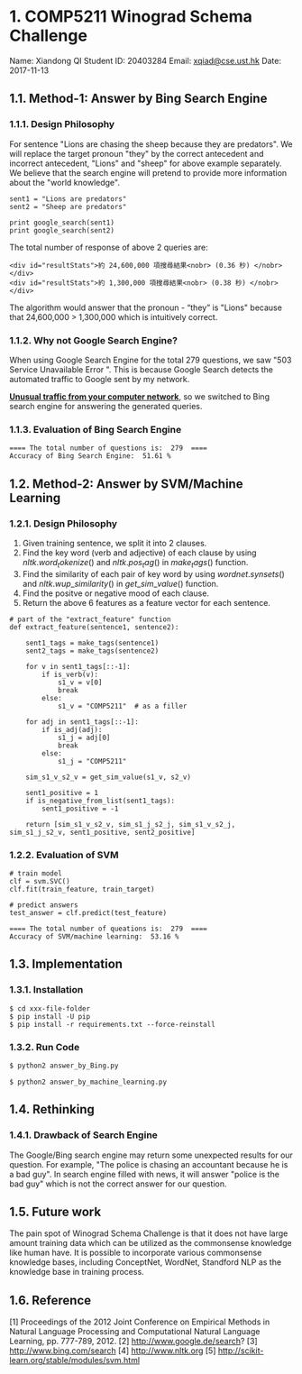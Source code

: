 # 1. COMP5211 Winograd Schema Challenge

Name: Xiandong QI
Student ID: 20403284
Email: xqiad@cse.ust.hk
Date: 2017-11-13

## 1.1. Method-1: Answer by Bing Search Engine

### 1.1.1. Design Philosophy

For sentence "Lions are chasing the sheep because they are predators". We will replace the target pronoun "they" by the correct antecedent and incorrect antecedent, "Lions" and "sheep" for above example separately. We believe that the search engine will pretend to provide more information about the "world knowledge".


```
sent1 = "Lions are predators"
sent2 = "Sheep are predators"

print google_search(sent1)
print google_search(sent2)
```

The total number of response of above 2 queries are:

```
<div id="resultStats">約 24,600,000 項搜尋結果<nobr> (0.36 秒) </nobr></div>
<div id="resultStats">約 1,300,000 項搜尋結果<nobr> (0.38 秒) </nobr></div>
```

The algorithm would answer that the pronoun - “they” is "Lions" because that 24,600,000 > 1,300,000 which is intuitively correct. 



### 1.1.2. Why not Google Search Engine?

When using Google Search Engine for the total 279 questions, we saw "503 Service Unavailable Error ". This is because Google Search detects the automated traffic to Google sent by my network. 

**[Unusual traffic from your computer network](https://support.google.com/websearch/answer/86640?hl=en)**, so we switched to Bing search engine for answering the generated queries.


### 1.1.3. Evaluation of Bing Search Engine

```
==== The total number of questions is:  279  ====
Accuracy of Bing Search Engine:  51.61 %
```


## 1.2. Method-2: Answer by SVM/Machine Learning

### 1.2.1. Design Philosophy

1. Given training sentence, we split it into 2 clauses.
2. Find the key word (verb and adjective) of each clause by using $nltk.word_tokenize()$ and $nltk.pos_tag()$ in $make_tags()$ function. 
3. Find the similarity of each pair of key word by using $wordnet.synsets()$ and $nltk.wup\_similarity()$ in $get\_sim\_value()$ function.
4. Find the positve or negative mood of each clause.
5. Return the above 6 features as a feature vector for each sentence.


```
# part of the "extract_feature" function
def extract_feature(sentence1, sentence2):

    sent1_tags = make_tags(sentence1)
    sent2_tags = make_tags(sentence2)

    for v in sent1_tags[::-1]:
        if is_verb(v):
            s1_v = v[0]
            break
        else:
            s1_v = "COMP5211"  # as a filler

    for adj in sent1_tags[::-1]:
        if is_adj(adj):
            s1_j = adj[0]
            break
        else:
            s1_j = "COMP5211"

    sim_s1_v_s2_v = get_sim_value(s1_v, s2_v)

    sent1_positive = 1
    if is_negative_from_list(sent1_tags):
        sent1_positive = -1

    return [sim_s1_v_s2_v, sim_s1_j_s2_j, sim_s1_v_s2_j, sim_s1_j_s2_v, sent1_positive, sent2_positive]
```

### 1.2.2. Evaluation of SVM

```
# train model
clf = svm.SVC()
clf.fit(train_feature, train_target)

# predict answers
test_answer = clf.predict(test_feature)

```

```
==== The total number of queations is:  279  ====
Accuracy of SVM/machine learning:  53.16 %
```


## 1.3. Implementation


### 1.3.1. Installation

```
$ cd xxx-file-folder
$ pip install -U pip
$ pip install -r requirements.txt --force-reinstall

```


### 1.3.2. Run Code

```python
$ python2 answer_by_Bing.py

```


```
$ python2 answer_by_machine_learning.py

```

## 1.4. Rethinking

### 1.4.1. Drawback of Search Engine

The Google/Bing search engine may return some unexpected results for our question. For example, "The police is chasing an accountant because he is a bad guy". In search engine filled with news, it will answer "police is the bad guy" which is not the correct answer for our question.


## 1.5. Future work
The pain spot of Winograd Schema Challenge is that it does not have large amount training data which can be utilized as the commonsense knowledge like human have. It is possible to incorporate various commonsense knowledge bases, including ConceptNet, WordNet, Standford NLP as the knowledge base in training process. 

## 1.6. Reference

[1] Proceedings of the 2012 Joint Conference on Empirical Methods in Natural Language Processing and Computational Natural Language Learning, pp. 777-789, 2012.
[2] http://www.google.de/search?
[3] http://www.bing.com/search
[4] http://www.nltk.org
[5] http://scikit-learn.org/stable/modules/svm.html


